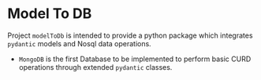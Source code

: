 # Model To DB

Project `modelToDb` is intended to provide a python package which integrates `pydantic` models and Nosql data operations.

- `MongoDB` is the first Database to be implemented to perform basic CURD operations through extended `pydantic` classes.
